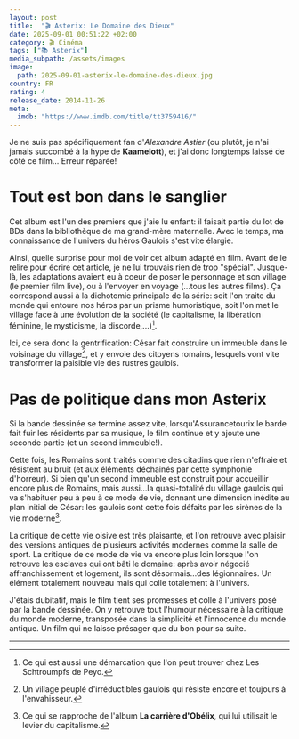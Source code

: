 ```yaml
---
layout: post
title:  "🎬 Asterix: Le Domaine des Dieux"
date: 2025-09-01 00:51:22 +02:00
category: 🎬 Cinéma
tags: ["📚 Asterix"]
media_subpath: /assets/images
image:
  path: 2025-09-01-asterix-le-domaine-des-dieux.jpg
country: FR
rating: 4
release_date: 2014-11-26
meta:
  imdb: "https://www.imdb.com/title/tt3759416/"
---
```


Je ne suis pas spécifiquement fan d'_Alexandre Astier_ (ou plutôt, je n'ai jamais succombé à la hype de **Kaamelott**), et j'ai donc longtemps laissé de côté ce film... Erreur réparée!

# Tout est bon dans le sanglier

Cet album est l'un des premiers que j'aie lu enfant: il faisait partie du lot de BDs dans la bibliothèque de ma grand-mère maternelle. Avec le temps, ma connaissance de l'univers du héros Gaulois s'est vite élargie.

Ainsi, quelle surprise pour moi de voir cet album adapté en film. Avant de le relire pour écrire cet article, je ne lui trouvais rien de trop "spécial". Jusque-là, les adaptations avaient eu à coeur de poser le personnage et son village (le premier film live), ou à l'envoyer en voyage (...tous les autres films). Ça correspond aussi à la dichotomie principale de la série: soit l'on traite du monde qui entoure nos héros par un prisme humoristique, soit l'on met le village face à une évolution de la société (le capitalisme, la libération féminine, le mysticisme, la discorde,...)[^1].

Ici, ce sera donc la gentrification: César fait construire un immeuble dans le voisinage du village[^2], et y envoie des citoyens romains, lesquels vont vite transformer la paisible vie des rustres gaulois.

# Pas de politique dans mon Asterix

Si la bande dessinée se termine assez vite, lorsqu'Assurancetourix le barde fait fuir les résidents par sa musique, le film continue et y ajoute une seconde partie (et un second immeuble!).

Cette fois, les Romains sont traités comme des citadins que rien n'effraie et résistent au bruit (et aux éléments déchainés par cette symphonie d'horreur). Si bien qu'un second immeuble est construit pour accueillir encore plus de Romains, mais aussi...la quasi-totalité du village gaulois qui va s'habituer peu à peu à ce mode de vie, donnant une dimension inédite au plan initial de César: les gaulois sont cette fois défaits par les sirènes de la vie moderne[^3].

La critique de cette vie oisive est très plaisante, et l'on retrouve avec plaisir des versions antiques de plusieurs activités modernes comme la salle de sport. La critique de ce mode de vie va encore plus loin lorsque l'on retrouve les esclaves qui ont bâti le domaine: après avoir négocié affranchissement et logement, ils sont désormais...des légionnaires. Un élément totalement nouveau mais qui colle totalement à l'univers.

J'étais dubitatif, mais le film tient ses promesses et colle à l'univers posé par la bande dessinée. On y retrouve tout l'humour nécessaire à la critique du monde moderne, transposée dans la simplicité et l'innocence du monde antique. Un film qui ne laisse présager que du bon pour sa suite.


***
[^1]: Ce qui est aussi une démarcation que l'on peut trouver chez Les Schtroumpfs de Peyo.
[^2]: Un village peuplé d'irréductibles gaulois qui résiste encore et toujours à l'envahisseur.
[^3]: Ce qui se rapproche de l'album **La carrière d'Obélix**, qui lui utilisait le levier du capitalisme.
